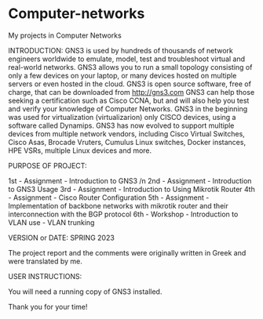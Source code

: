 # Computer-networks

My projects in Computer Networks

INTRODUCTION:
GNS3 is used by hundreds of thousands of network engineers worldwide to
emulate, model, test and troubleshoot virtual and real-world
networks. GNS3 allows you to run a small topology consisting of only a few
devices on your laptop, or many devices hosted on multiple
servers or even hosted in the cloud.
GNS3 is open source software, free of charge, that can be downloaded from http://gns3.com
GNS3 can help those seeking a certification such as Cisco CCNA, but
and will also help you test and verify your knowledge of Computer Networks.
GNS3 in the beginning was used for virtualization (virtualizarion) only CISCO
devices, using a software called Dynamips. GNS3 has now
evolved to support multiple devices from multiple network vendors,
including Cisco Virtual Switches, Cisco Asas, Brocade Vruters, Cumulus Linux
switches, Docker instances, HPE VSRs, multiple Linux devices and more.

PURPOSE OF PROJECT:

1st - Assignment - Introduction to GNS3 /n
2nd - Assignment - Introduction to GNS3 Usage
3rd - Assignment - Introduction to Using Mikrotik Router
4th - Assignment - Cisco Router Configuration
5th - Assignment - Implementation of backbone networks with mikrotik router and their interconnection with the BGP protocol
6th - Workshop - Introduction to VLAN use - VLAN trunking

VERSION or DATE: SPRING 2023

The project report and the comments were originally written in Greek and were translated by me.

USER INSTRUCTIONS:

You will need a running copy of GNS3 installed.

Thank you for your time!
